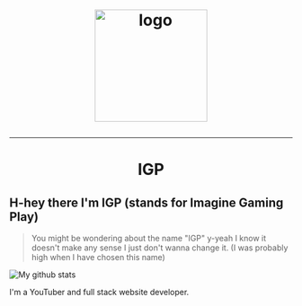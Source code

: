 <h1 align="center"> <img src="https://avatars1.githubusercontent.com/u/58422253?s=400&u=c4778578a0fdb9cf8b578792c8a74693d169e084&v=4" alt="logo" width="200" height="200"> 
<hr>
<h1 align="center"> IGP </h1>

## H-hey there I'm IGP (stands for Imagine Gaming Play)
> You might be wondering about the name "IGP" 
y-yeah I know it doesn't make any sense
I just don't wanna change it. (I was probably high when I have chosen this name)

![My github stats](https://github-readme-stats.vercel.app/api?username=Im-IGP&show_icons=true&theme=dark)

I'm a YouTuber and full stack website developer.
 

